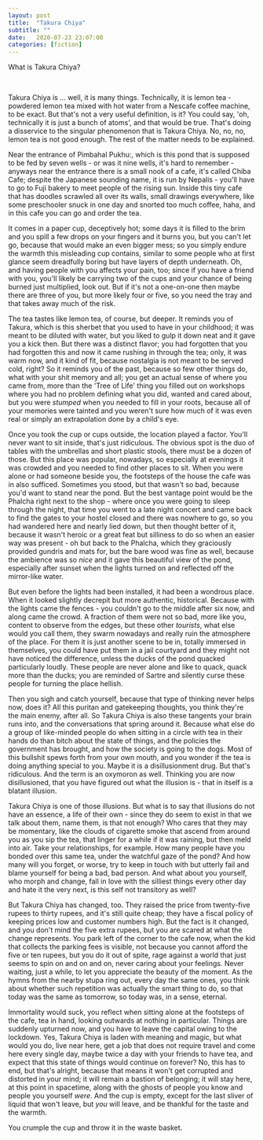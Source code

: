 ```yaml
---
layout: post
title:  "Takura Chiya"
subtitle: ""
date:   2020-07-23 23:07:00
categories: [fiction]
---
```


What is Takura Chiya?

<br>

Takura Chiya is … well, it is many things. Technically, it is lemon tea - powdered lemon tea mixed with hot water from a Nescafe coffee machine, to be exact. But that's not a very useful definition, is it? You could say, 'oh, technically it is just a bunch of atoms', and that would be true. That's doing a disservice to the singular phenomenon that is Takura Chiya. No, no, no, lemon tea is not good enough. The rest of the matter needs to be explained.

Near the entrance of Pimbahal Pukhu:, which is this pond that is supposed to be fed by seven wells - or was it nine wells, it's hard to remember - anyways near the entrance there is a small nook of a cafe, it's called Chiba Cafe; despite the Japanese sounding name, it is run by Nepalis - you'll have to go to Fuji bakery to meet people of the rising sun. Inside this tiny cafe that has doodles scrawled all over its walls, small drawings everywhere, like some preschooler snuck in one day and snorted too much coffee, haha, and in this cafe you can go and order the tea.

It comes in a paper cup, deceptively hot; some days it is filled to the brim and you spill a few drops on your fingers and it burns you, but you can't let go, because that would make an even bigger mess; so you simply endure the warmth this misleading cup contains, similar to some people who at first glance seem dreadfully boring but have layers of depth underneath. Oh, and having people with you affects your pain, too; since if you have a friend with you, you'll likely be carrying two of the cups and your chance of being burned just multiplied, look out. But if it's not a one-on-one then maybe there are three of you, but more likely four or five, so you need the tray and that takes away much of the risk.

The tea tastes like lemon tea, of course, but deeper. It reminds you of Takura, which is this sherbet that you used to have in your childhood; it was meant to be diluted with water, but you liked to gulp it down neat and it gave you a kick then. But there was a distinct flavor; you had forgotten that you had forgotten this and now it came rushing in through the tea; only, it was warm now, and it kind of fit, because nostalgia is not meant to be served cold, right? So it reminds you of the past, because so few other things do, what with your shit memory and all; you get an actual sense of where you came from, more than the 'Tree of Life' thing you filled out on workshops where you had no problem defining what you did, wanted and cared about, but you were *stumped* when you needed to fill in your roots, because all of your memories were tainted and you weren't sure how much of it was even real or simply an extrapolation done by a child's eye.

Once you took the cup or cups outside, the location played a factor. You'll never want to sit inside, that's just ridiculous. The obvious spot is the duo of tables with the umbrellas and short plastic stools, there must be a dozen of those. But this place was popular, nowadays, so especially at evenings it was crowded and you needed to find other places to sit. When you were alone or had someone beside you, the footsteps of the house the cafe was in also sufficed. Sometimes you stood, but that wasn't so bad, because you'd want to stand near the pond. But the best vantage point would be the Phalcha right next to the shop - where once you were going to sleep through the night, that time you went to a late night concert and came back to find the gates to your hostel closed and there was nowhere to go, so you had wandered here and nearly lied down, but then thought better of it, because it wasn't heroic or a great feat but silliness to do so when an easier way was present - oh but back to the Phalcha, which they graciously provided gundris and mats for, but the bare wood was fine as well, because the ambience was so *nice* and it gave this beautiful view of the pond, especially after sunset when the lights turned on and reflected off the mirror-like water.

But even before the lights had been installed, it had been a wondrous place. When it looked slightly decrepit but more authentic, historical. Because with the lights came the fences - you couldn't go to the middle after six now, and along came the crowd. A fraction of them were not so bad, more like you, content to observe from the edges, but these other *tourists*, what else would you call them, they swarm nowadays and really ruin the atmosphere of the place. For them it is just another scene to be in, totally immersed in themselves, you could have put them in a jail courtyard and they might not have noticed the difference, unless the ducks of the pond quacked particularly loudly. These people are never alone and like to quack, quack more than the ducks; you are reminded of Sartre and silently curse these people for turning the place hellish.

Then you sigh and catch yourself, because that type of thinking never helps now, does it? All this puritan and gatekeeping thoughts, you think they're the main enemy, after all. So Takura Chiya is also these tangents your brain runs into, and the conversations that spring around it. Because what else do a group of like-minded people do when sitting in a circle with tea in their hands do than bitch about the state of things, and the policies the government has brought, and how the society is going to the dogs. Most of this bullshit spews forth from your own mouth, and you wonder if the tea is doing anything special to you. Maybe it is a disillusionment drug. But that's ridiculous. And the term is an oxymoron as well. Thinking you are now disillusioned, that you have figured out what the illusion is - that in itself is a blatant illusion.

Takura Chiya is one of those illusions. But what is to say that illusions do not have an essence, a life of their own - since they do seem to exist in that we talk about them, name them, is that not enough? Who cares that they may be momentary, like the clouds of cigarette smoke that ascend from around you as you sip the tea, that linger for a while if it was raining, but then meld into air. Take your relationships, for example. How many people have you bonded over this same tea, under the watchful gaze of the pond? And how many will you forget, or worse, try to keep in touch with but utterly fail and blame yourself for being a bad, bad person. And what about you yourself, who morph and change, fall in love with the silliest things every other day and hate it the very next, is this self not transitory as well?

But Takura Chiya has changed, too. They raised the price from twenty-five rupees to thirty rupees, and it's still quite cheap; they have a fiscal policy of keeping prices low and customer numbers high. But the fact is it changed, and you don't mind the five extra rupees, but you are scared at what the change represents. You park left of the corner to the cafe now, when the kid that collects the parking fees is visible, not because you cannot afford the five or ten rupees, but you do it out of spite, rage against a world that just seems to spin on and on and on, never caring about your feelings. Never waiting, just a while, to let you appreciate the beauty of the moment. As the hymns from the nearby stupa ring out, every day the same ones, you think about whether such repetition was actually the smart thing to do, so that today was the same as tomorrow, so today was, in a sense, eternal.

Immortality would suck, you reflect when sitting alone at the footsteps of the cafe, tea in hand, looking outwards at nothing in particular. Things are suddenly upturned now, and you have to leave the capital owing to the lockdown. Yes, Takura Chiya is laden with meaning and magic, but what would you do, live near here, get a job that does not require travel and come here every single day, maybe twice a day with your friends to have tea, and expect that this state of things would continue on forever? No, this has to end, but that's alright, because that means it won't get corrupted and distorted in your mind; it will remain a bastion of belonging; it will stay here, at this point in spacetime, along with the ghosts of people you know and people you yourself *were*. And the cup is empty, except for the last sliver of liquid that won't leave, but *you* will leave, and be thankful for the taste and the warmth.

You crumple the cup and throw it in the waste basket.
